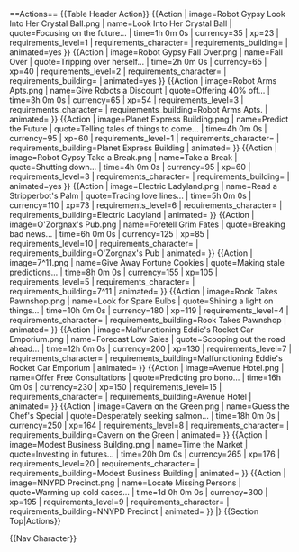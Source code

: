 ==Actions==
{{Table Header Action}}
{{Action
| image=Robot Gypsy Look Into Her Crystal Ball.png
| name=Look Into Her Crystal Ball
| quote=Focusing on the future...
| time=1h 0m 0s
| currency=35
| xp=23
| requirements_level=1
| requirements_character=
| requirements_building=
| animated=yes
}}
{{Action
| image=Robot Gypsy Fall Over.png
| name=Fall Over
| quote=Tripping over herself...
| time=2h 0m 0s
| currency=65
| xp=40
| requirements_level=2
| requirements_character=
| requirements_building=
| animated=yes
}}
{{Action
| image=Robot Arms Apts.png
| name=Give Robots a Discount
| quote=Offering 40% off...
| time=3h 0m 0s
| currency=65
| xp=54
| requirements_level=3
| requirements_character=
| requirements_building=Robot Arms Apts.
| animated=
}}
{{Action
| image=Planet Express Building.png
| name=Predict the Future
| quote=Telling tales of things to come...
| time=4h 0m 0s
| currency=95
| xp=60
| requirements_level=1
| requirements_character=
| requirements_building=Planet Express Building
| animated=
}}
{{Action
| image=Robot Gypsy Take a Break.png
| name=Take a Break
| quote=Shutting down...
| time=4h 0m 0s
| currency=95
| xp=60
| requirements_level=3
| requirements_character=
| requirements_building=
| animated=yes
}}
{{Action
| image=Electric Ladyland.png
| name=Read a Stripperbot's Palm
| quote=Tracing love lines...
| time=5h 0m 0s
| currency=110
| xp=73
| requirements_level=6
| requirements_character=
| requirements_building=Electric Ladyland
| animated=
}}
{{Action
| image=O'Zorgnax's Pub.png
| name=Foretell Grim Fates
| quote=Breaking bad news...
| time=6h 0m 0s
| currency=125
| xp=85
| requirements_level=10
| requirements_character=
| requirements_building=O'Zorgnax's Pub
| animated=
}}
{{Action
| image=7^11.png
| name=Give Away Fortune Cookies
| quote=Making stale predictions...
| time=8h 0m 0s
| currency=155
| xp=105
| requirements_level=5
| requirements_character=
| requirements_building=7^11
| animated=
}}
{{Action
| image=Rook Takes Pawnshop.png
| name=Look for Spare Bulbs
| quote=Shining a light on things...
| time=10h 0m 0s
| currency=180
| xp=119
| requirements_level=4
| requirements_character=
| requirements_building=Rook Takes Pawnshop
| animated=
}}
{{Action
| image=Malfunctioning Eddie's Rocket Car Emporium.png
| name=Forecast Low Sales
| quote=Scooping out the road ahead...
| time=12h 0m 0s
| currency=200
| xp=130
| requirements_level=7
| requirements_character=
| requirements_building=Malfunctioning Eddie's Rocket Car Emporium
| animated=
}}
{{Action
| image=Avenue Hotel.png
| name=Offer Free Consultations
| quote=Predicting pro bono...
| time=16h 0m 0s
| currency=230
| xp=150
| requirements_level=15
| requirements_character=
| requirements_building=Avenue Hotel
| animated=
}}
{{Action
| image=Cavern on the Green.png
| name=Guess the Chef's Special
| quote=Desperately seeking salmon...
| time=18h 0m 0s
| currency=250
| xp=164
| requirements_level=8
| requirements_character=
| requirements_building=Cavern on the Green
| animated=
}}
{{Action
| image=Modest Business Building.png
| name=Time the Market
| quote=Investing in futures...
| time=20h 0m 0s
| currency=265
| xp=176
| requirements_level=20
| requirements_character=
| requirements_building=Modest Business Building
| animated=
}}
{{Action
| image=NNYPD Precinct.png
| name=Locate Missing Persons
| quote=Warming up cold cases...
| time=1d 0h 0m 0s
| currency=300
| xp=195
| requirements_level=9
| requirements_character=
| requirements_building=NNYPD Precinct
| animated=
}}
|}
{{Section Top|Actions}}

{{Nav Character}}
